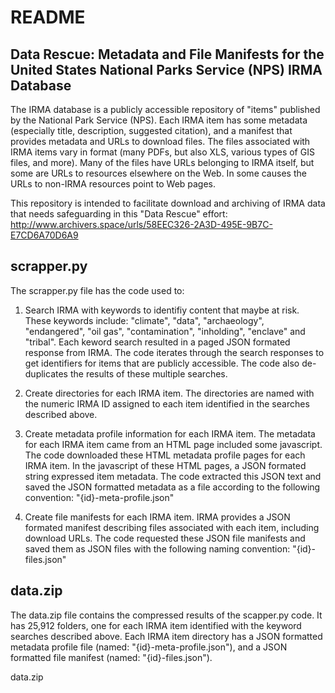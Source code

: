 README
======



Data Rescue: Metadata and File Manifests for the United States National Parks Service (NPS) IRMA Database
---------------------------------------------------------------------------------------------------------
The IRMA database is a publicly accessible repository of "items" published by the National Park Service (NPS). Each IRMA item has some metadata (especially title, description, suggested citation), and a manifest that provides metadata and URLs to download files. The files associated with IRMA items vary in format (many PDFs, but also XLS, various types of GIS files, and more). Many of the files have URLs belonging to IRMA itself, but some are URLs to resources elsewhere on the Web. In some causes the URLs to non-IRMA resources point to Web pages.

This repository is intended to facilitate download and archiving of IRMA data that needs safeguarding in this "Data Rescue" effort: 
http://www.archivers.space/urls/58EEC326-2A3D-495E-9B7C-E7CD6A70D6A9


scrapper.py
-----------
The scrapper.py file has the code used to:

1. Search IRMA with keywords to identifiy content that maybe at risk. These keywords include: "climate", "data", "archaeology", "endangered", "oil gas", "contamination", "inholding", "enclave" and "tribal". Each keword search resulted in a paged JSON formated response from IRMA. The code iterates through the search responses to get identifiers for items that are publicly accessible. The code also de-duplicates the results of these multiple searches.

2. Create directories for each IRMA item. The directories are named with the numeric IRMA ID assigned to each item identified in the searches described above.

3. Create metadata profile information for each IRMA item. The metadata for each IRMA item came from an HTML page included some javascript. The code downloaded these HTML metadata profile pages for each IRMA item. In the javascript of these HTML pages, a JSON formated string expressed item metadata. The code extracted this JSON text and saved the JSON formatted metadata as a file according to the following convention: "{id}-meta-profile.json"

4. Create file manifests for each IRMA item. IRMA provides a JSON formated manifest describing files associated with each item, including download URLs. The code requested these JSON file manifests and saved them as JSON files with the following naming convention: "{id}-files.json"


data.zip
-----------
The data.zip file contains the compressed results of the scapper.py code. It has 25,912 folders, one for each IRMA item identified with the keyword searches described above. Each IRMA item directory has a JSON formatted metadata profile file (named: "{id}-meta-profile.json"), and a JSON formatted file manifest (named: "{id}-files.json").


      


data.zip
